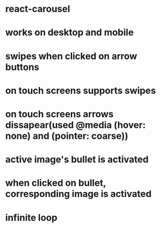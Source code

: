 # react-carousel
# works on desktop and mobile
# swipes when clicked on arrow buttons
# on touch screens supports swipes 
# on touch screens arrows dissapear(used @media (hover: none) and (pointer: coarse))
# active image's bullet is activated
# when clicked on bullet, corresponding image is activated
# infinite loop
